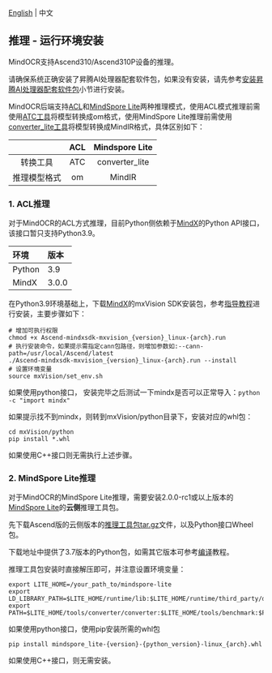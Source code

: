 [English](../../en/inference/environment.md) | 中文

## 推理 - 运行环境安装

MindOCR支持Ascend310/Ascend310P设备的推理。

请确保系统正确安装了昇腾AI处理器配套软件包，如果没有安装，请先参考[安装昇腾AI处理器配套软件包](https://www.mindspore.cn/install#安装昇腾ai处理器配套软件包)小节进行安装。

MindOCR后端支持[ACL](https://www.hiascend.com/document/detail/zh/canncommercial/63RC1/inferapplicationdev/aclcppdevg/aclcppdevg_000004.html)和[MindSpore Lite](https://www.mindspore.cn/lite/docs/zh-CN/master/index.html)两种推理模式，使用ACL模式推理前需使用[ATC工具](https://www.hiascend.com/document/detail/zh/canncommercial/63RC1/inferapplicationdev/atctool/atctool_000001.html)将模型转换成om格式，使用MindSpore Lite推理前需使用[converter_lite工具](https://www.mindspore.cn/lite/docs/zh-CN/master/use/cloud_infer/converter_tool.html)将模型转换成MindIR格式，具体区别如下：

|        |       ACL        |    Mindspore Lite  |
|:------:|:----------------:|:------------------:|
|  转换工具  |       ATC        |    converter_lite  |
| 推理模型格式 |        om        |        MindIR      |

### 1. ACL推理

对于MindOCR的ACL方式推理，目前Python侧依赖于[MindX](https://www.hiascend.com/software/Mindx-sdk)的Python
API接口，该接口暂只支持Python3.9。

| 环境    | 版本  |
|:-------|:------|
| Python | 3.9   |
| MindX  | 3.0.0 |

在Python3.9环境基础上，下载[MindX](https://www.hiascend.com/zh/software/mindx-sdk/commercial)的mxVision
SDK安装包，参考[指导教程](https://www.hiascend.com/document/detail/zh/mind-sdk/300/quickstart/visionquickstart/visionquickstart_0003.html)进行安装，主要步骤如下：

```shell
# 增加可执行权限
chmod +x Ascend-mindxsdk-mxvision_{version}_linux-{arch}.run
# 执行安装命令，如果提示需指定cann包路径，则增加参数如:--cann-path=/usr/local/Ascend/latest
./Ascend-mindxsdk-mxvision_{version}_linux-{arch}.run --install
# 设置环境变量
source mxVision/set_env.sh
```
如果使用python接口， 安装完毕之后测试一下mindx是否可以正常导入：`python -c "import mindx"`

如果提示找不到mindx，则转到mxVision/python目录下，安装对应的whl包：

```
cd mxVision/python
pip install *.whl
```
如果使用C++接口则无需执行上述步骤。

### 2. MindSpore Lite推理

对于MindOCR的MindSpore Lite推理，需要安装2.0.0-rc1或以上版本的[MindSpore Lite](https://www.mindspore.cn/lite/docs/zh-CN/master/index.html)的**云侧**推理工具包。

先下载Ascend版的云侧版本的[推理工具包tar.gz](https://www.mindspore.cn/lite/docs/zh-CN/master/use/downloads.html)文件，以及Python接口Wheel包。

下载地址中提供了3.7版本的Python包，如需其它版本可参考[编译](https://www.mindspore.cn/lite/docs/zh-CN/master/use/cloud_infer/build.html)教程。

推理工具包安装时直接解压即可，并注意设置环境变量：

```shell
export LITE_HOME=/your_path_to/mindspore-lite
export LD_LIBRARY_PATH=$LITE_HOME/runtime/lib:$LITE_HOME/runtime/third_party/dnnl:$LITE_HOME/tools/converter/lib:$LD_LIBRARY_PATH
export PATH=$LITE_HOME/tools/converter/converter:$LITE_HOME/tools/benchmark:$PATH
```
如果使用python接口，使用pip安装所需的whl包
```shell
pip install mindspore_lite-{version}-{python_version}-linux_{arch}.whl
```

如果使用C++接口，则无需安装。
